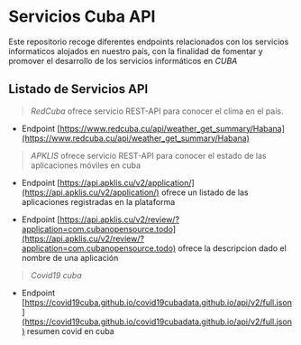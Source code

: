 # Servicios Cuba API

Este repositorio recoge diferentes endpoints relacionados con los servicios informaticos alojados en nuestro país, con la finalidad de fomentar y promover el desarrollo de los servicios informáticos en *CUBA*


## Listado de Servicios API

>  *RedCuba* ofrece servicio REST-API para conocer el clima en el país.

- Endpoint [https://www.redcuba.cu/api/weather_get_summary/Habana](https://www.redcuba.cu/api/weather_get_summary/Habana)


> *APKLIS* ofrece servicio REST-API para conocer el estado de las aplicaciones móviles en cuba

- Endpoint [https://api.apklis.cu/v2/application/](https://api.apklis.cu/v2/application/) ofrece un listado de las aplicaciones registradas en la plataforma

- Endpoint [https://api.apklis.cu/v2/review/?application=com.cubanopensource.todo](https://api.apklis.cu/v2/review/?application=com.cubanopensource.todo) ofrece la descripcion dado el nombre de una aplicación

> *Covid19 cuba*

- Endpoint [https://covid19cuba.github.io/covid19cubadata.github.io/api/v2/full.json](https://covid19cuba.github.io/covid19cubadata.github.io/api/v2/full.json) resumen covid en cuba
